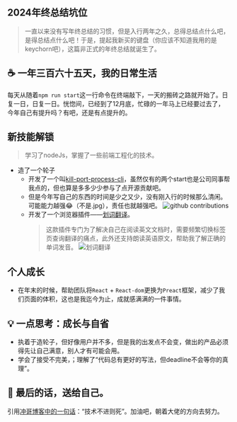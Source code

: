 ## 2024年终总结坑位

<!-- ![github contributions](/icons/github-contributions.png) -->
> 一直以来没有写年终总结的习惯，但是入行两年之久，总得总结点什么吧，是得总结点什么吧！于是，提起我新买的键盘（你应该不知道我用的是keychorn吧），这篇非正式的年终总结就诞生了。
## ☕ 一年三百六十五天，我的日常生活
每天从随着`npm run start`这一行命令在终端敲下，一天的搬砖之路就开始了。日复一日，日复一日。恍惚间，已经到了12月底，忙碌的一年马上已经要过去了，今年自己有提升吗？有吧，还是有点提升的。

## 新技能解锁
> 学习了nodeJs，掌握了一些前端工程化的技术。
- 造了一个轮子
	- 开发了一个叫[kill-port-process-cli](https://www.npmjs.com/package/kill-port-process-cli)，虽然仅有的两个start也是公司同事帮我点的，但也算是多多少少参与了点开源贡献吧。
	- 但是今年写自己的东西的时间是少之又少，没有刚入行的时候那么清闲。可能能力越强😂（不是.jpg），责任也就越强吧。
  ![github contributions](/icons/github-contributions.png)
    - 开发了一个浏览器插件——[划词翻译](https://github.com/luckfunc/easy-select-translate)。
      > 这款插件专门为了解决自己在阅读英文文档时，需要频繁切换标签页查询翻译的痛点，此外还支持朗读英语原文，帮助我了解正确的单词发音。
      ![划词翻译](/icons/easy-select-translate.jpg)
## 个人成长
- 在年末的时候，帮助团队将`React` + `React-dom`更换为`Preact`框架，减少了我们页面的体积，这也是我迄今为止，成就感满满的一件事情。
## 💡 一点思考：成长与自省
- 执着于造轮子，但好像用户并不多，但是我的出发点不会变，做出的产品必须得先让自己满意，别人才有可能会用。
- 学会了接受不完美，；理解了“代码总有更好的写法，但deadline不会等你的真理”。
## 🎉 最后的话，送给自己。
引用[冲哥博客中的一句话](https://www.lovejavascript.com/)：“技术不进则死”。加油吧，朝着大佬的方向去努力。